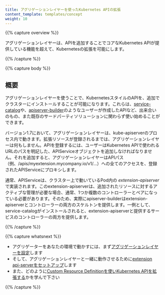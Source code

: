 ```yaml
---
title: アグリゲーションレイヤーを使ったKubernetes APIの拡張
content_template: templates/concept
weight: 10
---
```


{{% capture overview %}}

アグリゲーションレイヤーは、APIを追加することでコアなKubernetes APIが提供している機能を超えて、Kubernetesの拡張を可能にします。

{{% /capture %}}

{{% capture body %}}

## 概要

アグリゲーションレイヤーを使うことで、KubernetesスタイルのAPIを、追加でクラスターにインストールすることが可能になります。これらは、[service-catalog](https://github.com/kubernetes-incubator/service-catalog/blob/master/README.md)や、[apiserver-builder](https://github.com/kubernetes-incubator/apiserver-builder/blob/master/README.md)のようなユーザーが作成したAPIなど、出来合いのもの、また既存のサードパーティソリューションに関わらず使い始めることができます。

バージョン1.7において、アグリゲーションレイヤーは、kube-apiserverのプロセス内で動きます。拡張リソースが登録されるまでは、アグリゲーションレイヤーは何もしません。APIを登録するには、ユーザーはKubernetes APIで使われるURLのパスを明記した、APIServiceオブジェクトを追加しなければなりません。それを追加すると、アグリゲーションレイヤーはAPIパス（例、/apis/myextension.mycompany.io/v1/…）への全てのアクセスを、登録されたAPIServiceにプロキシします。

通常、APIServiceは、クラスター上で動いているPod内の *extension-apiserver* で実装されます。このextension-apiserverは、追加されたリソースに対するアクティブな管理が必要な場合、通常、1つか複数のコントローラーとペアになっている必要があります。そのため、実際にapiserver-builderはextension-apiserverとコントローラーの両方のスケルトンを提供します。一例として、service-catalogがインストールされると、extension-apiserverと提供するサービスのコントローラーの両方を提供します。

{{% /capture %}}

{{% capture whatsnext %}}

* アグリゲーターをあなたの環境で動かすには、まず[アグリゲーションレイヤーを設定](/docs/tasks/access-kubernetes-api/configure-aggregation-layer/)します
* そして、アグリゲーションレイヤーと一緒に動作させるために[extension api-serverをセットアップ](/docs/tasks/access-kubernetes-api/setup-extension-api-server/)します
* また、どのように[Custom Resource Definitionを使いKubernetes APIを拡張する](/docs/tasks/access-kubernetes-api/extend-api-custom-resource-definitions/)かを学んで下さい

{{% /capture %}}

